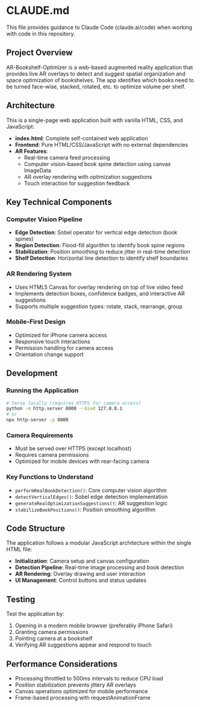 # CLAUDE.md

This file provides guidance to Claude Code (claude.ai/code) when working with code in this repository.

## Project Overview

AR-Bookshelf-Optimizer is a web-based augmented reality application that provides live AR overlays to detect and suggest spatial organization and space optimization of bookshelves. The app identifies which books need to be turned face-wise, stacked, rotated, etc. to optimize volume per shelf.

## Architecture

This is a single-page web application built with vanilla HTML, CSS, and JavaScript:

- **index.html**: Complete self-contained web application
- **Frontend**: Pure HTML/CSS/JavaScript with no external dependencies
- **AR Features**: 
  - Real-time camera feed processing
  - Computer vision-based book spine detection using canvas ImageData
  - AR overlay rendering with optimization suggestions
  - Touch interaction for suggestion feedback

## Key Technical Components

### Computer Vision Pipeline
- **Edge Detection**: Sobel operator for vertical edge detection (book spines)
- **Region Detection**: Flood-fill algorithm to identify book spine regions
- **Stabilization**: Position smoothing to reduce jitter in real-time detection
- **Shelf Detection**: Horizontal line detection to identify shelf boundaries

### AR Rendering System
- Uses HTML5 Canvas for overlay rendering on top of live video feed
- Implements detection boxes, confidence badges, and interactive AR suggestions
- Supports multiple suggestion types: rotate, stack, rearrange, group

### Mobile-First Design
- Optimized for iPhone camera access
- Responsive touch interactions
- Permission handling for camera access
- Orientation change support

## Development

### Running the Application
```bash
# Serve locally (requires HTTPS for camera access)
python -m http.server 8000 --bind 127.0.0.1
# or
npx http-server -p 8000
```

### Camera Requirements
- Must be served over HTTPS (except localhost)
- Requires camera permissions
- Optimized for mobile devices with rear-facing camera

### Key Functions to Understand
- `performRealBookDetection()`: Core computer vision algorithm
- `detectVerticalEdges()`: Sobel edge detection implementation
- `generateRealOptimizationSuggestions()`: AR suggestion logic
- `stabilizeBookPositions()`: Position smoothing algorithm

## Code Structure

The application follows a modular JavaScript architecture within the single HTML file:

- **Initialization**: Camera setup and canvas configuration
- **Detection Pipeline**: Real-time image processing and book detection
- **AR Rendering**: Overlay drawing and user interaction
- **UI Management**: Control buttons and status updates

## Testing

Test the application by:
1. Opening in a modern mobile browser (preferably iPhone Safari)
2. Granting camera permissions
3. Pointing camera at a bookshelf
4. Verifying AR suggestions appear and respond to touch

## Performance Considerations

- Processing throttled to 500ms intervals to reduce CPU load
- Position stabilization prevents jittery AR overlays
- Canvas operations optimized for mobile performance
- Frame-based processing with requestAnimationFrame